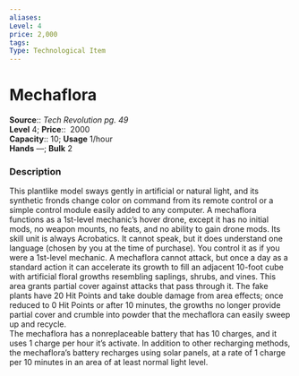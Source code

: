 ```yaml
---
aliases: 
Level: 4 
price: 2,000
tags: 
Type: Technological Item
---
```


# Mechaflora

**Source**:: _Tech Revolution pg. 49_  
**Level** 4;
**Price**::  2000  
**Capacity**:: 10; **Usage** 1/hour  
**Hands** —; **Bulk** 2

### Description

This plantlike model sways gently in artificial or natural light, and its synthetic fronds change color on command from its remote control or a simple control module easily added to any computer. A mechaflora functions as a 1st-level mechanic’s hover drone, except it has no initial mods, no weapon mounts, no feats, and no ability to gain drone mods. Its skill unit is always Acrobatics. It cannot speak, but it does understand one language (chosen by you at the time of purchase). You control it as if you were a 1st-level mechanic. A mechaflora cannot attack, but once a day as a standard action it can accelerate its growth to fill an adjacent 10-foot cube with artificial floral growths resembling saplings, shrubs, and vines. This area grants partial cover against attacks that pass through it. The fake plants have 20 Hit Points and take double damage from area effects; once reduced to 0 Hit Points or after 10 minutes, the growths no longer provide partial cover and crumble into powder that the mechaflora can easily sweep up and recycle.  
The mechaflora has a nonreplaceable battery that has 10 charges, and it uses 1 charge per hour it’s activate. In addition to other recharging methods, the mechaflora’s battery recharges using solar panels, at a rate of 1 charge per 10 minutes in an area of at least normal light level.
